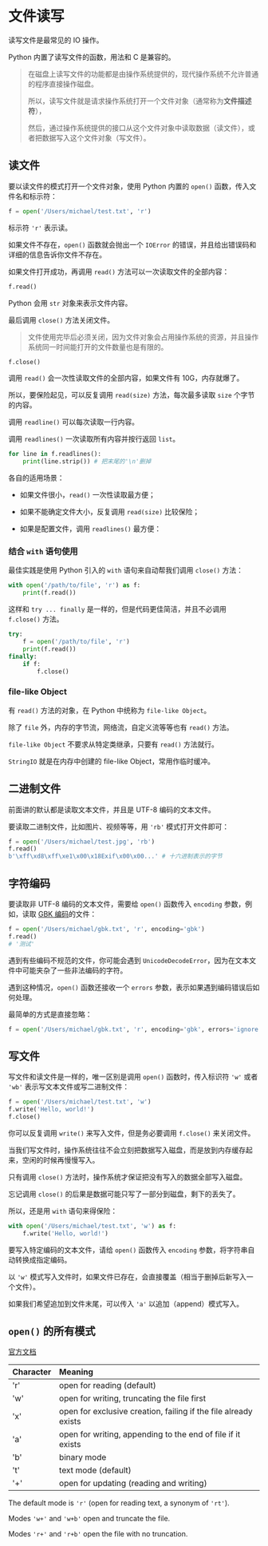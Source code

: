 # 文件读写

读写文件是最常见的 IO 操作。

Python 内置了读写文件的函数，用法和 C 是兼容的。

> 在磁盘上读写文件的功能都是由操作系统提供的，现代操作系统不允许普通的程序直接操作磁盘。
>
> 所以，读写文件就是请求操作系统打开一个文件对象（通常称为**文件描述符**），
>
> 然后，通过操作系统提供的接口从这个文件对象中读取数据（读文件），或者把数据写入这个文件对象（写文件）。

## 读文件

要以读文件的模式打开一个文件对象，使用 Python 内置的 `open()` 函数，传入文件名和标示符：

```python
f = open('/Users/michael/test.txt', 'r')
```

标示符 `'r'` 表示读。

如果文件不存在，`open()` 函数就会抛出一个 `IOError` 的错误，并且给出错误码和详细的信息告诉你文件不存在。

如果文件打开成功，再调用 `read()` 方法可以一次读取文件的全部内容：

```python
f.read()
```

Python 会用 `str` 对象来表示文件内容。

最后调用 `close()` 方法关闭文件。

> 文件使用完毕后必须关闭，因为文件对象会占用操作系统的资源，并且操作系统同一时间能打开的文件数量也是有限的。

```python
f.close()
```

调用 `read()` 会一次性读取文件的全部内容，如果文件有 10G，内存就爆了。

所以，要保险起见，可以反复调用 `read(size)` 方法，每次最多读取 `size` 个字节的内容。

调用 `readline()` 可以每次读取一行内容。

调用 `readlines()` 一次读取所有内容并按行返回 `list`。

```python
for line in f.readlines():
    print(line.strip()) # 把末尾的'\n'删掉
```

各自的适用场景：

- 如果文件很小，`read()` 一次性读取最方便；

- 如果不能确定文件大小，反复调用 `read(size)` 比较保险；

- 如果是配置文件，调用 `readlines()` 最方便：

### 结合 `with` 语句使用

最佳实践是使用 Python 引入的 `with` 语句来自动帮我们调用 `close()` 方法：

```python
with open('/path/to/file', 'r') as f:
    print(f.read())
```

这样和 `try ... finally` 是一样的，但是代码更佳简洁，并且不必调用 `f.close()` 方法。

```python
try:
    f = open('/path/to/file', 'r')
    print(f.read())
finally:
    if f:
        f.close()
```

### file-like Object

有 `read()` 方法的对象，在 Python 中统称为 `file-like Object`。

除了 `file` 外，内存的字节流，网络流，自定义流等等也有 `read()` 方法。

`file-like Object` 不要求从特定类继承，只要有 `read()` 方法就行。

`StringIO` 就是在内存中创建的 file-like Object，常用作临时缓冲。

## 二进制文件

前面讲的默认都是读取文本文件，并且是 UTF-8 编码的文本文件。

要读取二进制文件，比如图片、视频等等，用 `'rb'` 模式打开文件即可：

```python
f = open('/Users/michael/test.jpg', 'rb')
f.read()
b'\xff\xd8\xff\xe1\x00\x18Exif\x00\x00...' # 十六进制表示的字节
```

## 字符编码

要读取非 UTF-8 编码的文本文件，需要给 `open()` 函数传入 `encoding` 参数，例如，读取 [GBK 编码](https://www.toolhelper.cn/Encoding/GBK)的文件：

```python
f = open('/Users/michael/gbk.txt', 'r', encoding='gbk')
f.read()
# '测试'
```

遇到有些编码不规范的文件，你可能会遇到 `UnicodeDecodeError`，因为在文本文件中可能夹杂了一些非法编码的字符。

遇到这种情况，`open()` 函数还接收一个 `errors` 参数，表示如果遇到编码错误后如何处理。

最简单的方式是直接忽略：

```python
f = open('/Users/michael/gbk.txt', 'r', encoding='gbk', errors='ignore')
```

## 写文件

写文件和读文件是一样的，唯一区别是调用 `open()` 函数时，传入标识符 `'w'` 或者 `'wb'` 表示写文本文件或写二进制文件：

```python
f = open('/Users/michael/test.txt', 'w')
f.write('Hello, world!')
f.close()
```

你可以反复调用 `write()` 来写入文件，但是务必要调用 `f.close()` 来关闭文件。

当我们写文件时，操作系统往往不会立刻把数据写入磁盘，而是放到内存缓存起来，空闲的时候再慢慢写入。

只有调用 `close()` 方法时，操作系统才保证把没有写入的数据全部写入磁盘。

忘记调用 `close()` 的后果是数据可能只写了一部分到磁盘，剩下的丢失了。

所以，还是用 `with` 语句来得保险：

```python
with open('/Users/michael/test.txt', 'w') as f:
    f.write('Hello, world!')
```

要写入特定编码的文本文件，请给 `open()` 函数传入 `encoding` 参数，将字符串自动转换成指定编码。

以 `'w'` 模式写入文件时，如果文件已存在，会直接覆盖（相当于删掉后新写入一个文件）。

如果我们希望追加到文件末尾，可以传入 `'a'` 以追加（append）模式写入。

## `open()` 的所有模式

[官方文档](https://docs.python.org/3/library/functions.html#open)

<!-- prettier-ignore -->
| Character | Meaning |
| :--- | :--- | 
| 'r' | open for reading (default) |
| 'w' | open for writing, truncating the file first |
| 'x' | open for exclusive creation, failing if the file already exists |
| 'a' | open for writing, appending to the end of file if it exists |
| 'b' | binary mode |
| 't' | text mode (default) |
| '+' | open for updating (reading and writing) |

The default mode is `'r'` (open for reading text, a synonym of `'rt'`).

Modes `'w+'` and `'w+b'` open and truncate the file.

Modes `'r+'` and `'r+b'` open the file with no truncation.
